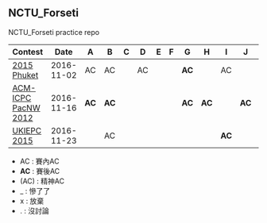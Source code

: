 ## NCTU_Forseti

NCTU_Forseti practice repo

| Contest | Date | A | B | C | D | E | F | G | H | I | J | K | L | M |
| ------- |:----:|:-:|:-:|:-:|:-:|:-:|:-:|:-:|:-:|:-:|:-:|:-:|:-:|:-:|
|[2015 Phuket](http://vjudge.net/contest/139666)|2016-11-02|AC|AC||AC|||**AC**||AC|||AC||
|[ACM-ICPC PacNW 2012](http://vjudge.net/contest/141746)|2016-11-16|**AC**|**AC**|||||**AC**|**AC**||**AC**||**AC**||
|[UKIEPC 2015](http://codeforces.com/gym/100800)|2016-11-23||AC|||||||**AC**||||AC|

- AC : 賽內AC
- **AC** : 賽後AC
- (AC) : 精神AC
- _ : 慘了了
- x : 放棄
- . : 沒討論
